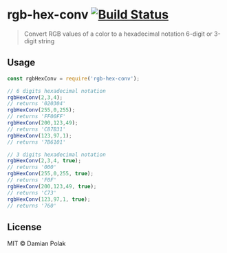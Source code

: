 # rgb-hex-conv [![Build Status](https://travis-ci.org/damianpolak/rgb-hex-conv.svg?branch=master)](https://travis-ci.org/damianpolak/rgb-hex-conv)

> Convert RGB values of a color to a hexadecimal notation 6-digit or 3-digit string

## Usage

```js
const rgbHexConv = require('rgb-hex-conv');

// 6 digits hexadecimal notation
rgbHexConv(2,3,4);
// returns '020304'
rgbHexConv(255,0,255);
// returns 'FF00FF'
rgbHexConv(200,123,49);
// returns 'C87B31'
rgbHexConv(123,97,1);
// returns '7B6101'

// 3 digits hexadecimal notation
rgbHexConv(2,3,4, true);
// returns '000'
rgbHexConv(255,0,255, true);
// returns 'F0F'
rgbHexConv(200,123,49, true);
// returns 'C73'
rgbHexConv(123,97,1, true);
// returns '760'
```

## License

MIT © Damian Polak
